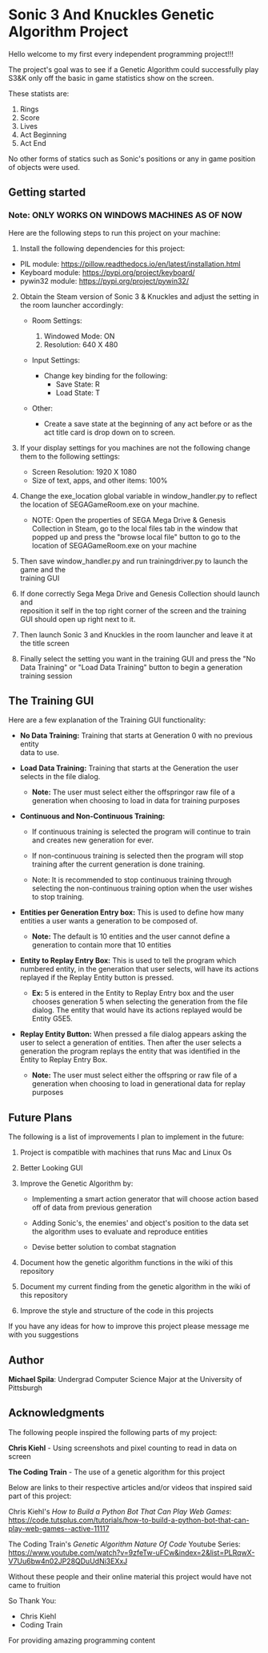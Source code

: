 # Sonic 3 And Knuckles Genetic Algorithm Project

Hello welcome to my first every independent programming project!!!

The project's goal was to see if a Genetic Algorithm could successfully play S3&K
only off the basic in game statistics show on the screen.

These statists are:
1. Rings
2. Score
3. Lives
4. Act Beginning
5. Act End

No other forms of statics such as Sonic's positions or any  in game position of objects were used.

## Getting started

### Note: ONLY WORKS ON WINDOWS MACHINES AS OF NOW

Here are the following steps to run this project on your machine:

1. Install the following dependencies for this project:
  * PIL module: https://pillow.readthedocs.io/en/latest/installation.html
  * Keyboard module: https://pypi.org/project/keyboard/
  * pywin32 module: https://pypi.org/project/pywin32/


2. Obtain the Steam version of Sonic 3 & Knuckles and adjust the setting in the
   room launcher accordingly:

   * Room Settings:
        1. Windowed Mode: ON
        2. Resolution: 640 X  480

   * Input Settings:
        * Change key binding for the following:
          * Save State: R
          * Load State: T

   * Other:
      * Create a save state at the beginning of any act before or as the
        act title card is drop down on to screen.

3. If your display settings for you machines are not the following change them
   to the following settings:

   * Screen Resolution: 1920 X 1080
   * Size of text, apps, and other items: 100%

4. Change the exe_location global variable in window_handler.py to reflect the location
   of SEGAGameRoom.exe on your machine.

      * NOTE: Open the properties of SEGA Mega Drive & Genesis Collection in Steam,
              go to the local files tab in the window that popped up and press the
              "browse local file" button to go to the location of SEGAGameRoom.exe on your machine

5. Then save window_handler.py and run trainingdriver.py to launch the game and the   
   training GUI

6. If done correctly Sega Mega Drive and Genesis Collection should launch and  
   reposition it self in the top right corner of the screen and the training GUI
   should open up right next to it.

7. Then launch Sonic 3 and Knuckles in the room launcher and leave it at the title
   screen

8. Finally select the setting you want in the training GUI and press the "No Data
   Training" or "Load Data Training" button to begin a generation training session


## The Training GUI

Here are a few explanation of the Training GUI functionality:
* **No Data Training:** Training that starts at Generation 0 with no previous entity  
                        data to use.

* **Load Data Training:** Training that starts at the Generation the user selects in
                          the file dialog.

    * **Note:** The user must select either the offspringor raw file of a generation
             when choosing to load in data for training purposes

* **Continuous and Non-Continuous Training:** 

    * If continuous training is selected the program will continue to train and 
      creates new generation for ever.

    * If non-continuous training is selected then the program will stop training 
      after the current generation is done training.

    * Note: It is recommended to stop continuous training through selecting the 
            non-continuous training option when the user wishes to stop training.
            
* **Entities per Generation Entry box:** This is used to define how many entities a
                                        user wants a generation to be composed of.

    * **Note:** The default is 10 entities and the user cannot define a generation to 
            contain more that 10 entities

* **Entity to Replay Entry Box:** This is used to tell the program which numbered entity, 
                              in the generation that user selects, will have its actions 
                              replayed if the Replay Entity button is pressed.

    * **Ex:** 5 is entered in the Entity to Replay Entry box and the user chooses generation 5 
          when selecting the generation from the file dialog. The entity that would have its 
          actions replayed would be Entity G5E5.

* **Replay Entity Button:** When pressed a file dialog appears asking the user to select a generation 
                        of entities. Then after the user selects a generation the program replays 
                        the entity that was identified in the Entity to Replay Entry Box.
                        
    * **Note:** The user must select either the offspring or raw file of a generation when choosing to 
             load in generational data for replay purposes


## Future Plans
The following is a list of improvements I plan to implement in the future:

1. Project is compatible with machines that runs Mac and Linux Os
2. Better Looking GUI
3. Improve the Genetic Algorithm by:
    * Implementing a smart action generator that will choose action based off of data
      from previous generation

    * Adding Sonic's, the enemies' and object's position to the data set the algorithm
      uses to evaluate and reproduce entities

    * Devise better solution to combat stagnation

4. Document how the genetic algorithm functions in the wiki of this repository

5. Document my current finding from the genetic algorithm in the wiki of this
   repository

6. Improve the style and structure of the code in this projects

If you have any ideas for how to improve this project please message me with you suggestions

## Author

 **Michael Spila**: Undergrad Computer Science Major at the University of Pittsburgh

##  Acknowledgments

The following people inspired the following parts of my project:

**Chris Kiehl** - Using screenshots and pixel counting to read in data on screen

**The Coding Train** - The use of a genetic algorithm for this project

Below are links to their respective articles and/or videos that inspired said part of this project:

Chris Kiehl's _How to Build a Python Bot That Can Play Web Games_: https://code.tutsplus.com/tutorials/how-to-build-a-python-bot-that-can-play-web-games--active-11117

The Coding Train's _Genetic Algorithm Nature Of Code_ Youtube Series: https://www.youtube.com/watch?v=9zfeTw-uFCw&index=2&list=PLRqwX-V7Uu6bw4n02JP28QDuUdNi3EXxJ

Without these people and their online material this project would have not came to fruition

So Thank You:

   * Chris Kiehl
   * Coding Train

For providing amazing programming content

